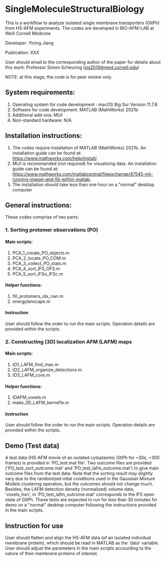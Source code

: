 # SingleMoleculeStructuralBiology
This is a workflow to analyze isolated single membrane transporters (GltPh) from HS-AFM experiments. The codes are developed in BIO-AFM-LAB at Weill Cornell Medicine

Developer: Yining Jiang

Publication: XXX

User should email to the corresponding author of the paper for details about this work: Professor Simon Scheuring (sis2019@med.cornell.edu)

NOTE: at this stage, the code is for peer review only.

## System requirements:
1. Operating system for code development : macOS Big Sur Version 11.7.8
2. Software for code development: MATLAB (MathWorks) 2021b
3. Additional add-ons: MIJI
4. Non-standard hardware: N/A

## Installation instructions: 
1. The codes require installation of MATLAB (MathWorks) 2021b. An installation guide can be found at: https://www.mathworks.com/help/install/.
2. MIJI is recommanded (not required) for visualizing data. An installation guide can be found at: https://www.mathworks.com/matlabcentral/fileexchange/47545-mij-running-imagej-and-fiji-within-matlab.
3. The installation should take less than one hour on a "normal" desktop computer

## General instructions:
These codes comprise of two parts:
### 1. Sorting protomer observations (PO)
#### Main scripts:
1. PCA_1_create_PO_objects.m
2. PCA_2_locate_PO_COM.m
3. PCA_3_collect_PO_stats.m
4. PCA_4_sort_IFS_OFS.m
5. PCA_5_sort_IFSo_IFSc.m
#### Helper functions:
1. fill_protomers_idx_nan.m
2. energylanscape.m

#### Instruction
User should follow the order to run the main scripts. Operation details are provided within the scripts.

### 2. Constructing (3D) localization AFM (LAFM) maps
#### Main scripts:
1. tD1_LAFM_find_max.m
2. tD2_LAFM_organize_detections.m
3. tD3_LAFM_core.m

#### Helper functions:
1. tDAFM_voxels.m
2. make_3D_LAFM_kernel1e.m

#### Instruction
User should follow the order to run the main scripts. Operation details are provided within the scripts.

## Demo (Test data)
A test data (HS-AFM movie of an isolated cytoplasmic GltPh for ~30s, ~300 frames) is provided in 'PO_test.mat file'. Two outcome files are provided ('PO_test_sort_outcome.mat' and 'PO_test_lafm_outcome.mat') to give main outcome files from the test data. Note that the sorting result may slightly vary due to the randomized intial conditions used in the Gaussian Mixture Models clustering operation, but the outcomes should not change much. Besides, the LAFM detection density (normalized) volume data, 'voxels_hsn', in 'PO_test_lafm_outcome.mat' corresponds to the IFS open state of GltPh. 
These tests are expected to run for less than 30 minutes for demo on a "normal" desktop computer following the instructions provided in the main scripts.

## Instruction for use
User should flatten and align the HS-AFM data (of an isolated individual membrane protein), which should be read in MATLAB as the 'data' variable. User should adjust the parameters in the main scripts accourding to the nature of their membrane proteins of interest.

